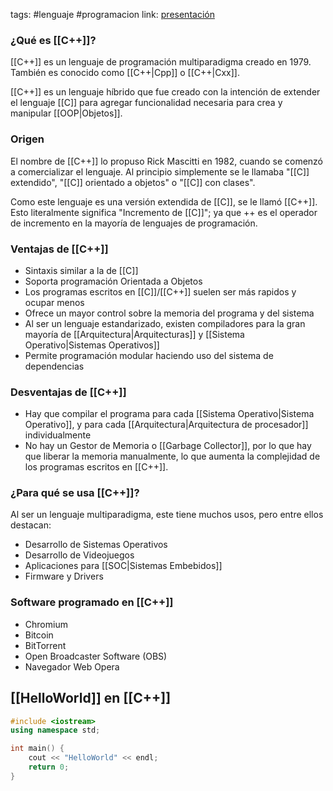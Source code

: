 tags: #lenguaje #programacion
link: [presentación](https://docs.google.com/presentation/d/e/2PACX-1vTkpmUXkJd9HnyyKq6PnIQuohJGnz-ZIR-nXOseRJuAShtTMJoiZiDeAJhwLPWGQOKYiF0hbO0574ni/pub?start=false&loop=false&delayms=20000)

### ¿Qué es [[C++]]?
[[C++]] es un lenguaje de programación multiparadigma creado en 1979. 
También es conocido como [[C++|Cpp]] o [[C++|Cxx]].

[[C++]] es un lenguaje híbrido que fue creado con la intención de extender el lenguaje [[C]] para agregar funcionalidad necesaria para crea y manipular [[OOP|Objetos]].

### Origen
El nombre de [[C++]] lo propuso Rick Mascitti en 1982, cuando se comenzó a comercializar el lenguaje. Al principio simplemente se le llamaba "[[C]] extendido", "[[C]] orientado a objetos" o "[[C]] con clases".

Como este lenguaje es una versión extendida de [[C]], se le llamó [[C++]].
Esto literalmente significa "Incremento de [[C]]"; ya que ++ es el operador de incremento en la mayoría de lenguajes de programación.

### Ventajas de [[C++]]
- Sintaxis similar a la de [[C]]
- Soporta programación Orientada a Objetos
- Los programas escritos en [[C]]/[[C++]] suelen ser más rapidos y ocupar menos
- Ofrece un mayor control sobre la memoria del programa y del sistema 
- Al ser un lenguaje estandarizado, existen compiladores para la gran mayoría de [[Arquitectura|Arquitecturas]] y [[Sistema Operativo|Sistemas Operativos]]
- Permite programación modular haciendo uso del sistema de dependencias

### Desventajas de [[C++]]
- Hay que compilar el programa para cada [[Sistema Operativo|Sistema Operativo]], y para cada [[Arquitectura|Arquitectura de procesador]] individualmente
- No hay un Gestor de Memoria o [[Garbage Collector]], por lo que hay que liberar la memoria manualmente, lo que aumenta la complejidad de los programas escritos en [[C++]].


### ¿Para qué se usa [[C++]]?
Al ser un lenguaje multiparadigma, este tiene muchos usos, pero entre ellos destacan:
- Desarrollo de Sistemas Operativos
- Desarrollo de Videojuegos
- Aplicaciones para [[SOC|Sistemas Embebidos]]
- Firmware y Drivers

### Software programado en [[C++]]
-   Chromium
-   Bitcoin
-   BitTorrent
-   Open Broadcaster Software (OBS)
-   Navegador Web Opera

## [[HelloWorld]] en [[C++]]
```cpp
#include <iostream>
using namespace std;

int main() {
	cout << "HelloWorld" << endl;
	return 0;
}
```

##